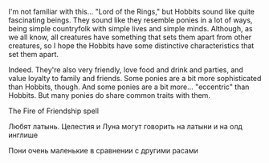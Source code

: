 I'm not familiar with this... "Lord of the Rings," but Hobbits sound like quite fascinating beings. They sound like they resemble ponies in a lot of ways, being simple countryfolk with simple lives and simple minds. Although, as we all know, all creatures have something that sets them apart from other creatures, so I hope the Hobbits have some distinctive characteristics that set them apart.

Indeed. They're also very friendly, love food and drink and parties, and value loyalty to family and friends. Some ponies are a bit more sophisticated than Hobbits, though. And some ponies are a bit more... "eccentric" than Hobbits. But many ponies do share common traits with them.




The Fire of Friendship spell


Любят латынь. Целестия и Луна могут говорить на латыни и на олд инглише


Пони очень маленькие в сравнении с другими расами
